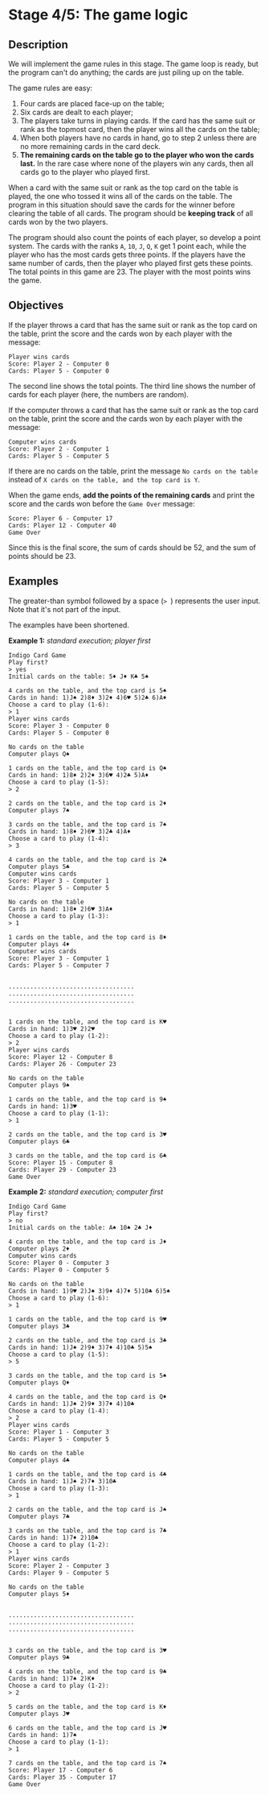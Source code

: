 # Stage 4/5: The game logic
## Description
We will implement the game rules in this stage. The game loop is ready, but the program can't do anything; the cards are just piling up on the table.

The game rules are easy:

1. Four cards are placed face-up on the table;
2. Six cards are dealt to each player;
3. The players take turns in playing cards. If the card has the same suit or rank as the topmost card, then the player wins all the cards on the table;
4. When both players have no cards in hand, go to step 2 unless there are no more remaining cards in the card deck.
5. <b>The remaining cards on the table go to the player who won the cards last.</b> In the rare case where none of the players win any cards, then all cards go to the player who played first.

When a card with the same suit or rank as the top card on the table is played, the one who tossed it wins all of the cards on the table. The program in this situation should save the cards for the winner before clearing the table of all cards. The program should be <b>keeping track</b> of all cards won by the two players.

The program should also count the points of each player, so develop a point system. The cards with the ranks `A`, `10`, `J`, `Q`, `K` get 1 point each, while the player who has the most cards gets three points. If the players have the same number of cards, then the player who played first gets these points. The total points in this game are 23. The player with the most points wins the game.

## Objectives
If the player throws a card that has the same suit or rank as the top card on the table, print the score and the cards won by each player with the message:
```
Player wins cards
Score: Player 2 - Computer 0
Cards: Player 5 - Computer 0
```

The second line shows the total points. The third line shows the number of cards for each player (here, the numbers are random).

If the computer throws a card that has the same suit or rank as the top card on the table, print the score and the cards won by each player with the message:
```
Computer wins cards
Score: Player 2 - Computer 1
Cards: Player 5 - Computer 5
```

If there are no cards on the table, print the message `No cards on the table` instead of `X cards on the table, and the top card is Y`.

When the game ends, <b>add the points of the remaining cards</b> and print the score and the cards won before the `Game Over` message:
```
Score: Player 6 - Computer 17
Cards: Player 12 - Computer 40
Game Over
```

Since this is the final score, the sum of cards should be 52, and the sum of points should be 23.

## Examples
The greater-than symbol followed by a space (`> `) represents the user input. Note that it's not part of the input.

The examples have been shortened.

<b>Example 1:</b> <i>standard execution; player first</i>
```
Indigo Card Game
Play first?
> yes
Initial cards on the table: 5♦ J♦ K♣ 5♠

4 cards on the table, and the top card is 5♠
Cards in hand: 1)J♠ 2)8♦ 3)2♦ 4)6♥ 5)2♣ 6)A♦
Choose a card to play (1-6):
> 1
Player wins cards
Score: Player 3 - Computer 0
Cards: Player 5 - Computer 0

No cards on the table
Computer plays Q♠

1 cards on the table, and the top card is Q♠
Cards in hand: 1)8♦ 2)2♦ 3)6♥ 4)2♣ 5)A♦
Choose a card to play (1-5):
> 2

2 cards on the table, and the top card is 2♦
Computer plays 7♠

3 cards on the table, and the top card is 7♠
Cards in hand: 1)8♦ 2)6♥ 3)2♣ 4)A♦
Choose a card to play (1-4):
> 3

4 cards on the table, and the top card is 2♣
Computer plays 5♣
Computer wins cards
Score: Player 3 - Computer 1
Cards: Player 5 - Computer 5

No cards on the table
Cards in hand: 1)8♦ 2)6♥ 3)A♦
Choose a card to play (1-3):
> 1

1 cards on the table, and the top card is 8♦
Computer plays 4♦
Computer wins cards
Score: Player 3 - Computer 1
Cards: Player 5 - Computer 7


...................................
...................................
...................................


1 cards on the table, and the top card is K♥
Cards in hand: 1)3♥ 2)2♥
Choose a card to play (1-2):
> 2
Player wins cards
Score: Player 12 - Computer 8
Cards: Player 26 - Computer 23

No cards on the table
Computer plays 9♠

1 cards on the table, and the top card is 9♠
Cards in hand: 1)3♥
Choose a card to play (1-1):
> 1

2 cards on the table, and the top card is 3♥
Computer plays 6♣

3 cards on the table, and the top card is 6♣
Score: Player 15 - Computer 8
Cards: Player 29 - Computer 23
Game Over
```

<b>Example 2:</b> <i>standard execution; computer first</i>
```
Indigo Card Game
Play first?
> no
Initial cards on the table: A♠ 10♠ 2♣ J♦

4 cards on the table, and the top card is J♦
Computer plays 2♦
Computer wins cards
Score: Player 0 - Computer 3
Cards: Player 0 - Computer 5

No cards on the table
Cards in hand: 1)9♥ 2)J♠ 3)9♦ 4)7♦ 5)10♣ 6)5♠
Choose a card to play (1-6):
> 1

1 cards on the table, and the top card is 9♥
Computer plays 3♣

2 cards on the table, and the top card is 3♣
Cards in hand: 1)J♠ 2)9♦ 3)7♦ 4)10♣ 5)5♠
Choose a card to play (1-5):
> 5

3 cards on the table, and the top card is 5♠
Computer plays Q♦

4 cards on the table, and the top card is Q♦
Cards in hand: 1)J♠ 2)9♦ 3)7♦ 4)10♣
Choose a card to play (1-4):
> 2
Player wins cards
Score: Player 1 - Computer 3
Cards: Player 5 - Computer 5

No cards on the table
Computer plays 4♣

1 cards on the table, and the top card is 4♣
Cards in hand: 1)J♠ 2)7♦ 3)10♣
Choose a card to play (1-3):
> 1

2 cards on the table, and the top card is J♠
Computer plays 7♣

3 cards on the table, and the top card is 7♣
Cards in hand: 1)7♦ 2)10♣
Choose a card to play (1-2):
> 1
Player wins cards
Score: Player 2 - Computer 3
Cards: Player 9 - Computer 5

No cards on the table
Computer plays 5♦


...................................
...................................
...................................


3 cards on the table, and the top card is 3♥
Computer plays 9♣

4 cards on the table, and the top card is 9♣
Cards in hand: 1)7♠ 2)K♦
Choose a card to play (1-2):
> 2

5 cards on the table, and the top card is K♦
Computer plays J♥

6 cards on the table, and the top card is J♥
Cards in hand: 1)7♠
Choose a card to play (1-1):
> 1

7 cards on the table, and the top card is 7♠
Score: Player 17 - Computer 6
Cards: Player 35 - Computer 17
Game Over
```
